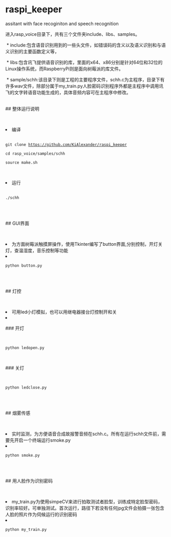 # raspi_keeper
assitant with face recoginiton and speech recognition 

  进入rasp_voice目录下，共有三个文件夹include、libs、samples。
  
  * include:包含语音识别用到的一些头文件，如错误码的含义以及语义识别和与语义识别的主要函数定义等，
  
  * libs:包含讯飞提供语音识别的库，里面的x64、x86分别是针对64位和32位的Linux操作系统，而RaspberryPi则是面向树莓派的库文件。
  
  * sample/schh:该目录下则是工程的主要程序文件，schh.c为主程序，目录下有许多wav文件，除部分属于my_train.py人脸密码识别程序外都是主程序中调用讯飞的文字转语音功能生成的，具体音频内容可在主程序中修改。
  <br>
  <p>## 整体运行说明<p>
  <li>编译</li>
  <pre><code>git clone https://github.com/KiAlexander/raspi_keeper</code></pre>
  <pre><code>cd rasp_voice/samples/schh</code></pre>
  <pre><code>source make.sh</code></pre>
  <li>运行</li>
  <pre><code>./schh</code></pre>
  <br>
  <p>## GUI界面<p>
  <li>为方面树莓派触摸屏操作，使用Tkinter编写了button界面,分别控制，开灯关灯，查温湿度，音乐控制等功能<li> 
  <pre><code>python button.py</code></pre>
  <br>
  <p>## 灯控<p>
  <li>可用led小灯模拟，也可以用继电器接台灯控制开和关<li> 
  <p>### 开灯<p>
  <pre><code>python ledopen.py</code></pre>
  <p>### 关灯<p>
  <pre><code>python ledclose.py</code></pre>
  <br>
  <p>## 烟雾传感<p>
  <li>实时监测，为方便语音合成故报警音频在schh.c。所有在运行schh文件前，需要先开启一个终端运行smoke.py<li> 
  <pre><code>python smoke.py</code></pre>
  <br>
  <p>## 用人脸作为识别密码<p>
  <li>my_train.py为使用simpeCV来进行拍取测试者脸型，训练成特定脸型密码，识别率较好。可单独测试。首次运行，路径下若没有任何jpg文件会拍摄一张包含人脸的照片作为伺候运行的识别密码<li> 
  <pre><code>python my_train.py</code></pre>
  
